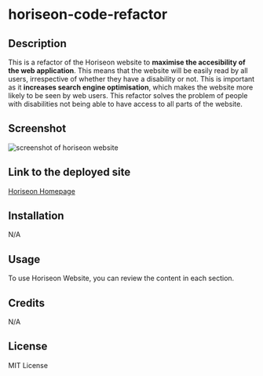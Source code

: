 # horiseon-code-refactor

## Description 

This is a refactor of the Horiseon website to **maximise the accesibility of the web application**. This means that the website will be easily read by all users, irrespective of whether they have a disability or not. This is important as it **increases search engine optimisation**, which makes the website more likely to be seen by web users. This refactor solves the problem of people with disabilities not being able to have access to all parts of the website. 

## Screenshot
![screenshot of horiseon website](screencapture-file-C-Users-user-Desktop-weekly-challenge-1-horiseon-code-refactor-index-html-2022-11-29-14_57_53.png)

## Link to the deployed site
[Horiseon Homepage](https://natasha-16x.github.io/horiseon-code-refactor/)

## Installation
N/A

## Usage 
To use Horiseon Website, you can review the content in each section.

## Credits
N/A

## License 
MIT License
